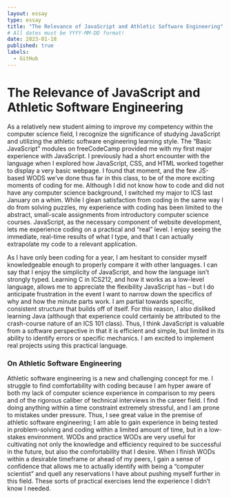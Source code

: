 ```yaml
---
layout: essay
type: essay
title: "The Relevance of JavaScript and Athletic Software Engineering"
# All dates must be YYYY-MM-DD format!
date: 2023-01-18
published: true
labels:
  - GitHub
---
```


# The Relevance of JavaScript and Athletic Software Engineering

  As a relatively new student aiming to improve my competency within the computer science field, I recognize the significance of studying JavaScript and utilizing the athletic software engineering learning style. The “Basic JavaScript” modules on freeCodeCamp provided me with my first major experience with JavaScript. I previously had a short encounter with the language when I explored how JavaScript, CSS, and HTML worked together to display a very basic webpage. I found that moment, and the few JS-based WODS we’ve done thus far in this class, to be of the more exciting moments of coding for me. Although I did not know how to code and did not have any computer science background, I switched my major to ICS last January on a whim. While I glean satisfaction from coding in the same way I do from solving puzzles, my experience with coding has been limited to the abstract, small-scale assignments from introductory computer science courses. JavaScript, as the necessary component of website development, lets me experience coding on a practical and “real” level. I enjoy seeing the immediate, real-time results of what I type, and that I can actually extrapolate my code to a relevant application.


  As I have only been coding for a year, I am hesitant to consider myself knowledgeable enough to properly compare it with other languages. I can say that I enjoy the simplicity of JavaScript, and how the language isn’t strongly typed. Learning C in ICS212, and how it works as a low-level language, allows me to appreciate the flexibility JavaScript has – but I do anticipate frustration in the event I want to narrow down the specifics of why and how the minute parts work. I am partial towards specific, consistent structure that builds off of itself. For this reason, I also disliked learning Java (although that experience could certainly be attributed to the crash-course nature of an ICS 101 class). Thus, I think JavaScript is valuable from a software perspective in that it is efficient and simple, but limited in its ability to identify errors or specific mechanics. I am excited to implement real projects using this practical language.

### On Athletic Software Engineering
  Athletic software engineering is a new and challenging concept for me. I struggle to find comfortability with coding because I am hyper aware of both my lack of computer science experience in comparison to my peers and of the rigorous caliber of technical interviews in the career field. I find doing anything within a time constraint extremely stressful, and I am prone to mistakes under pressure. Thus, I see great value in the premise of athletic software engineering; I am able to gain experience in being tested in problem-solving and coding within a limited amount of time, but in a low-stakes environment. WODs and practice WODs are very useful for cultivating not only the knowledge and efficiency required to be successful in the future, but also the comfortability that I desire. When I finish WODs within a desirable timeframe or ahead of my peers, I gain a sense of confidence that allows me to actually identify with being a “computer scientist” and quell any reservations I have about pushing myself further in this field. These sorts of practical exercises lend the experience I didn’t know I needed.
